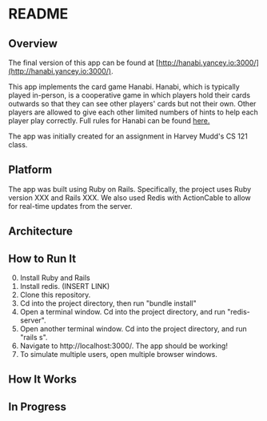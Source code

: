 # README

## Overview

The final version of this app can be found at [http://hanabi.yancey.io:3000/](http://hanabi.yancey.io:3000/).

This app implements the card game Hanabi. Hanabi, which is typically played in-person, is a cooperative game in which players hold their cards outwards so that they can see other players' cards but not their own. Other players are allowed to give each other limited numbers of hints to help each player play correctly. Full rules for Hanabi can be found [here.](http://www.spillehulen.dk/resources/product/EDR/RG8/69/Hanabi%20Card%20Game%20Rules.pdf)

The app was initially created for an assignment in Harvey Mudd's CS 121 class.

## Platform

The app was built using Ruby on Rails. Specifically, the project uses Ruby version XXX and Rails XXX. We also used Redis with ActionCable to allow for real-time updates from the server.

## Architecture


## How to Run It
0. Install Ruby and Rails
1. Install redis. (INSERT LINK)
2. Clone this repository.
3. Cd into the project directory, then run "bundle install"
3. Open a terminal window. Cd into the project directory, and run "redis-server".
4. Open another terminal window. Cd into the project directory, and run "rails s".
5. Navigate to http://localhost:3000/. The app should be working!
6. To simulate multiple users, open multiple browser windows.



## How It Works

## In Progress
